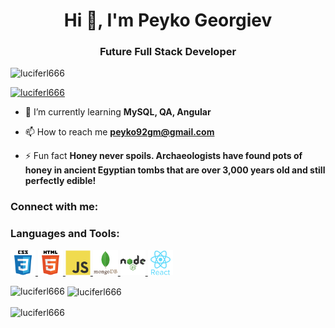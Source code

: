 <h1 align="center">Hi 👋, I'm Peyko Georgiev</h1>
<h3 align="center">Future Full Stack Developer</h3>

<p align="left"> <img src="https://komarev.com/ghpvc/?username=luciferl666&label=Profile%20views&color=0e75b6&style=flat" alt="luciferl666" /> </p>

<p align="left"> <a href="https://github.com/ryo-ma/github-profile-trophy"><img src="https://github-profile-trophy.vercel.app/?username=luciferl666" alt="luciferl666" /></a> </p>

- 🌱 I’m currently learning **MySQL, QA, Angular**

- 📫 How to reach me **peyko92gm@gmail.com**

- ⚡ Fun fact **Honey never spoils. Archaeologists have found pots of honey in ancient Egyptian tombs that are over 3,000 years old and still perfectly edible!**

<h3 align="left">Connect with me:</h3>
<p align="left">
</p>

<h3 align="left">Languages and Tools:</h3>
<p align="left"> <a href="https://www.w3schools.com/css/" target="_blank" rel="noreferrer"> <img src="https://raw.githubusercontent.com/devicons/devicon/master/icons/css3/css3-original-wordmark.svg" alt="css3" width="40" height="40"/> </a> <a href="https://www.w3.org/html/" target="_blank" rel="noreferrer"> <img src="https://raw.githubusercontent.com/devicons/devicon/master/icons/html5/html5-original-wordmark.svg" alt="html5" width="40" height="40"/> </a> <a href="https://developer.mozilla.org/en-US/docs/Web/JavaScript" target="_blank" rel="noreferrer"> <img src="https://raw.githubusercontent.com/devicons/devicon/master/icons/javascript/javascript-original.svg" alt="javascript" width="40" height="40"/> </a> <a href="https://www.mongodb.com/" target="_blank" rel="noreferrer"> <img src="https://raw.githubusercontent.com/devicons/devicon/master/icons/mongodb/mongodb-original-wordmark.svg" alt="mongodb" width="40" height="40"/> </a> <a href="https://nodejs.org" target="_blank" rel="noreferrer"> <img src="https://raw.githubusercontent.com/devicons/devicon/master/icons/nodejs/nodejs-original-wordmark.svg" alt="nodejs" width="40" height="40"/> </a> <a href="https://reactjs.org/" target="_blank" rel="noreferrer"> <img src="https://raw.githubusercontent.com/devicons/devicon/master/icons/react/react-original-wordmark.svg" alt="react" width="40" height="40"/> </a> </p>

<p><img align="left" src="https://github-readme-stats.vercel.app/api/top-langs?username=luciferl666&show_icons=true&locale=en&layout=compact" alt="luciferl666" /></p>

<p>&nbsp;<img align="center" src="https://github-readme-stats.vercel.app/api?username=luciferl666&show_icons=true&locale=en" alt="luciferl666" /></p>

<p><img align="center" src="https://github-readme-streak-stats.herokuapp.com/?user=luciferl666&" alt="luciferl666" /></p>


